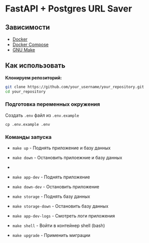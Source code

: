 # FastAPI + Postgres URL Saver

## Зависимости

- [Docker](https://www.docker.com/get-started)
- [Docker Compose](https://docs.docker.com/compose/install/)
- [GNU Make](https://www.gnu.org/software/make/)

## Как использовать

**Клонируем репозиторий:**

   ```bash
   git clone https://github.com/your_username/your_repository.git
   cd your_repository
```

### Подготовка переменных окружения
Создать `.env` файл из `.env.example`

```
cp .env.example .env
```


### Команды запуска

* `make up` - Поднять приложение и базу данных
* `make down` - Остановить прилоежние и базу данных
* 
* `make app-dev` - Поднять приложение
* `make down-dev` - Остановить приложение


* `make storage` - Поднять базу данных
* `make storage-down` - Остановить базу данных


* `make app-dev-logs` - Смотреть логи приложения


* `make shell` - Войти в контейнер shell (bash)


* `make upgrade` - Применить миграции
